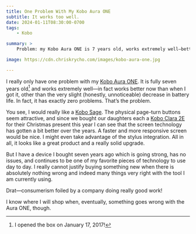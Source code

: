 ```yaml
---
title: One Problem With My Kobo Aura ONE
subtitle: It works too well.
date: 2024-01-11T08:30:00-0700
tags:
    - Kobo

summary: >
    Problem: my Kobo Aura ONE is 7 years old, works extremely well—better than when I got it, other than a very slight decrease in battery life.

image: https://cdn.chriskrycho.com/images/kobo-aura-one.jpg

---
```


I really only have one problem with my [Kobo Aura ONE][aura]. It is fully seven years old[^1] and works extremely well—in fact works better now than when I got it, other than the very slight (honestly, unnoticeable) decrease in battery life. In fact, it has exactly zero problems. That’s the problem.

[aura]: https://us.kobobooks.com/products/kobo-aura-one

You see, I would really like a [Kobo Sage][sage]. The physical page-turn buttons seem attractive, and since we bought our daughters each a [Kobo Clara 2E][clara] for their Christmas present this year I can see that the screen technology has gotten a bit better over the years. A faster and more responsive screen would be nice. I might even take advantage of the stylus integration. All in all, it looks like a great product and a really solid upgrade.

[sage]: https://us.kobobooks.com/products/kobo-sage
[clara]: https://us.kobobooks.com/products/kobo-clara-2e

But I have a device I bought seven years ago which is going strong, has no issues, and continues to be one of my favorite pieces of technology to use day to day. I really cannot justify buying something new when there is absolutely nothing wrong and indeed many things very right with the tool I am currently using.

Drat—consumerism foiled by a company doing really good work!

I know where I will shop when, eventually, something goes wrong with the Aura ONE, though.

[^1]: I opened the box on January 17, 2017!
